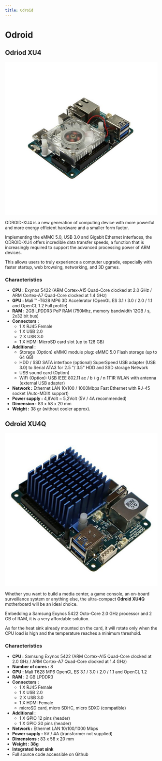 ```yaml
---
title: Odroid
---
```


# Odroid

## Odriod XU4

![](./xu4-exynos-8-coeurs.jpg)

ODROID-XU4 is a new generation of computing device with more powerful and more energy efficient hardware and a smaller form factor. 

Implementing the eMMC 5.0, USB 3.0 and Gigabit Ethernet interfaces, the ODROID-XU4 offers incredible data transfer speeds, a function that is increasingly required to support the advanced processing power of ARM devices. 

This allows users to truly experience a computer upgrade, especially with faster startup, web browsing, networking, and 3D games. 

### Characteristics 

* **CPU :** Exynos 5422 \(ARM Cortex-A15 Quad-Core clocked at 2.0 GHz / ARM Cortex-A7 Quad-Core clocked at 1.4 GHz\) 
* **GPU :** Mali ™ -T628 MP6 3D Accelerator \(OpenGL ES 3.1 / 3.0 / 2.0 / 1.1 and OpenCL 1.2 Full profile\) 
* **RAM :** 2GB LPDDR3 PoP RAM \(750Mhz, memory bandwidth 12GB / s, 2x32 bit bus\) 
* **Connectors :** 
  * 1 X RJ45 Female 
  * 1 X USB 2.0 
  * 2 X USB 3.0 
  * 1 X HDMI MicroSD card slot \(up to 128 GB\) 
* **Additional :** 
  * Storage \(Option\) eMMC module plug: eMMC 5.0 Flash storage \(up to 64 GB\) 
  * HDD / SSD SATA interface \(optional\) SuperSpeed ​​USB adapter \(USB 3.0\) to Serial ATA3 for 2.5 "/ 3.5" HDD and SSD storage Network 
  * USB sound card \(Option\)
  * WiFi \(Option\): USB IEEE 802.11 ac / b / g / n 1T1R WLAN with antenna \(external USB adapter\) 
* **Network :** Ethernet LAN 10/100 / 1000Mbps Fast Ethernet with RJ-45 socket \(Auto-MDIX support\) 
* **Power supply :** 4,8Volt ~ 5,2Volt \(5V / 4A recommended\) 
* **Dimension :** 83 x 58 x 20 mm 
* **Weight :** 38 gr \(without cooler approx\).



## Odroid XU4Q

![](./xu4q.jpg)

Whether you want to build a media center, a game console, an on-board surveillance system or anything else, the ultra-compact **Odroid XU4Q** motherboard will be an ideal choice.

Embedding a Samsung Exynos 5422 Octo-Core 2.0 GHz processor and 2 GB of RAM, it is a very affordable solution. 

As for the heat sink already mounted on the card, it will rotate only when the CPU load is high and the temperature reaches a minimum threshold.

### Characteristics 

* **CPU :** Samsung Exynos 5422 \(ARM Cortex-A15 Quad-Core clocked at 2.0 GHz / ARM Cortex-A7 Quad-Core clocked at 1.4 GHz\) 
* **Number of cores :** 8 
* **GPU :** Mali T628 MP6 OpenGL ES 3.1 / 3.0 / 2.0 / 1.1 and OpenCL 1.2 
* **RAM :** 2 GB LPDDR3 
* **Connectors :** 
  * 1 X RJ45 Female 
  * 1 X USB 2.0
  * 2 X USB 3.0 
  * 1 X HDMI Female 
  * microSD card, micro SDHC, micro SDXC \(compatible\) 
* **Additional :** 
  * 1 X GPIO 12 pins \(header\) 
  * 1 X GPIO 30 pins \(header\) 
* **Network :** Ethernet LAN 10/100/1000 Mbps 
* **Power supply :** 5V / 4A \(transformer not supplied\) 
* **Dimensions :** 83 x 58 x 20 mm 
* **Weight : 38g** 
* **Integrated heat sink** 
* Full source code accessible on Github

